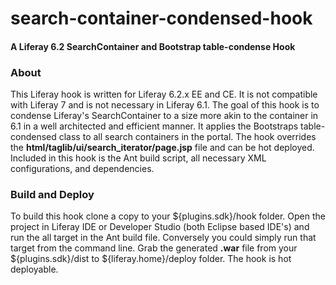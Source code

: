# search-container-condensed-hook
#### A Liferay 6.2 SearchContainer and Bootstrap table-condense Hook

### About
This Liferay hook is written for Liferay 6.2.x EE and CE.  It is not compatible with Liferay 7 and is not necessary in Liferay 6.1. The goal of this hook is to condense Liferay's SearchContainer to a size more akin to the container in 6.1 in a well architected and efficient manner.  It applies the Bootstraps table-condensed class to all search containers in the portal.  The hook overrides the **html/taglib/ui/search_iterator/page.jsp** file and can be hot deployed.  Included in this hook is the Ant build script, all necessary XML configurations, and dependencies.

### Build and Deploy
To build this hook clone a copy to your ${plugins.sdk}/hook folder.  Open the project in Liferay IDE or Developer Studio (both Eclipse based IDE's) and run the all target in the Ant build file.  Conversely you could simply run that target from the command line.  Grab the generated **.war** file from your ${plugins.sdk}/dist to ${liferay.home}/deploy folder.  The hook is hot deployable. 


